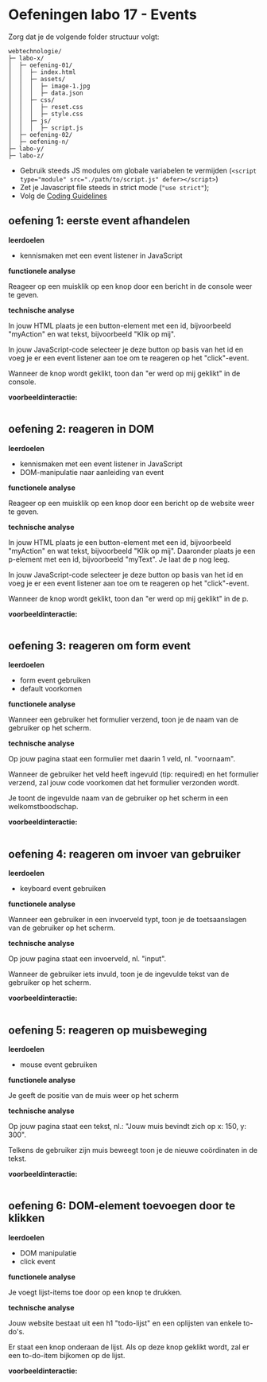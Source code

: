 # Oefeningen labo 17 - Events

Zorg dat je de volgende folder structuur volgt:

```
webtechnologie/
├─ labo-x/
│  ├─ oefening-01/
│  │  ├─ index.html
│  │  ├─ assets/
│  │  │  ├─ image-1.jpg 
│  │  │  ├─ data.json 
│  │  ├─ css/
│  │  │  ├─ reset.css
│  │  │  ├─ style.css
│  │  ├─ js/
│  │  │  ├─ script.js
│  ├─ oefening-02/
│  ├─ oefening-n/
├─ labo-y/
├─ labo-z/      
```

- Gebruik steeds JS modules om globale variabelen te vermijden (`<script type="module" src="./path/to/script.js" defer></script>`)
- Zet je Javascript file steeds in strict mode (`"use strict"`);
- Volg de [Coding Guidelines](https://apwt.gitbook.io/webtechnologie/coding-guidelines)

## oefening 1: eerste event afhandelen

**leerdoelen**

* kennismaken met een event listener in JavaScript

**functionele analyse**

Reageer op een muisklik op een knop door een bericht in de console weer te geven.

**technische analyse**

In jouw HTML plaats je een button-element met een id, bijvoorbeeld "myAction" en wat tekst, bijvoorbeeld "Klik op mij".

In jouw JavaScript-code selecteer je deze button op basis van het id en voeg je er een event listener aan toe om te reageren op het "click"-event.

Wanneer de knop wordt geklikt, toon dan "er werd op mij geklikt" in de console.

**voorbeeldinteractie:**

<figure><img src="../../../.gitbook/assets/js-h4-oef1.gif" alt=""><figcaption></figcaption></figure>

## oefening 2: reageren in DOM

**leerdoelen**

* kennismaken met een event listener in JavaScript
* DOM-manipulatie naar aanleiding van event

**functionele analyse**

Reageer op een muisklik op een knop door een bericht op de website weer te geven.

**technische analyse**

In jouw HTML plaats je een button-element met een id, bijvoorbeeld "myAction" en wat tekst, bijvoorbeeld "Klik op mij". Daaronder plaats je een p-element met een id, bijvoorbeeld "myText". Je laat de p nog leeg.

In jouw JavaScript-code selecteer je deze button op basis van het id en voeg je er een event listener aan toe om te reageren op het "click"-event.

Wanneer de knop wordt geklikt, toon dan "er werd op mij geklikt" in de p.

**voorbeeldinteractie:**

<figure><img src="../../../.gitbook/assets/js-h4-oef2.gif" alt=""><figcaption></figcaption></figure>

## oefening 3: reageren om form event

**leerdoelen**

* form event gebruiken
* default voorkomen

**functionele analyse**

Wanneer een gebruiker het formulier verzend, toon je de naam van de gebruiker op het scherm.

**technische analyse**

Op jouw pagina staat een formulier met daarin 1 veld, nl. "voornaam".

Wanneer de gebruiker het veld heeft ingevuld (tip: required) en het formulier verzend, zal jouw code voorkomen dat het formulier verzonden wordt.

Je toont de ingevulde naam van de gebruiker op het scherm in een welkomstboodschap.

**voorbeeldinteractie:**

<figure><img src="../../../.gitbook/assets/js-h4-oef3.gif" alt=""><figcaption></figcaption></figure>

## oefening 4: reageren om invoer van gebruiker

**leerdoelen**

* keyboard event gebruiken

**functionele analyse**

Wanneer een gebruiker in een invoerveld typt, toon je de toetsaanslagen van de gebruiker op het scherm.

**technische analyse**

Op jouw pagina staat een invoerveld, nl. "input".

Wanneer de gebruiker iets invuld, toon je de ingevulde tekst van de gebruiker op het scherm.

**voorbeeldinteractie:**

<figure><img src="../../../.gitbook/assets/js-h4-oef4.gif" alt=""><figcaption></figcaption></figure>

## oefening 5: reageren op muisbeweging

**leerdoelen**

* mouse event gebruiken

**functionele analyse**

Je geeft de positie van de muis weer op het scherm

**technische analyse**

Op jouw pagina staat een tekst, nl.: "Jouw muis bevindt zich op x: 150, y: 300".

Telkens de gebruiker zijn muis beweegt toon je de nieuwe coördinaten in de tekst.

**voorbeeldinteractie:**

<figure><img src="../../../.gitbook/assets/js-h4-oef5.gif" alt=""><figcaption></figcaption></figure>

## oefening 6: DOM-element toevoegen door te klikken

**leerdoelen**

* DOM manipulatie
* click event

**functionele analyse**

Je voegt lijst-items toe door op een knop te drukken.

**technische analyse**

Jouw website bestaat uit een h1 "todo-lijst" en een oplijsten van enkele to-do's.

Er staat een knop onderaan de lijst. Als op deze knop geklikt wordt, zal er een to-do-item bijkomen op de lijst.

**voorbeeldinteractie:**

<figure><img src="../../../.gitbook/assets/js-h4-oef6.gif" alt=""><figcaption></figcaption></figure>
